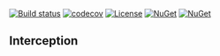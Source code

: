 [![Build status](https://ci.appveyor.com/api/projects/status/xb5tbuxxqb381kxc/branch/master?svg=true)](https://ci.appveyor.com/project/IoC-Unity/interception/branch/master)
[![codecov](https://codecov.io/gh/unitycontainer/interception/branch/master/graph/badge.svg)](https://codecov.io/gh/unitycontainer/interception)
[![License](https://img.shields.io/badge/license-apache%202.0-60C060.svg)](https://github.com/unitycontainer/interception/blob/master/LICENSE)
[![NuGet](https://img.shields.io/nuget/dt/Unity.Interception.svg)](https://www.nuget.org/packages/Unity.Interception)
[![NuGet](https://img.shields.io/nuget/v/Unity.Interception.svg)](https://www.nuget.org/packages/Unity.Interception)


## Interception

